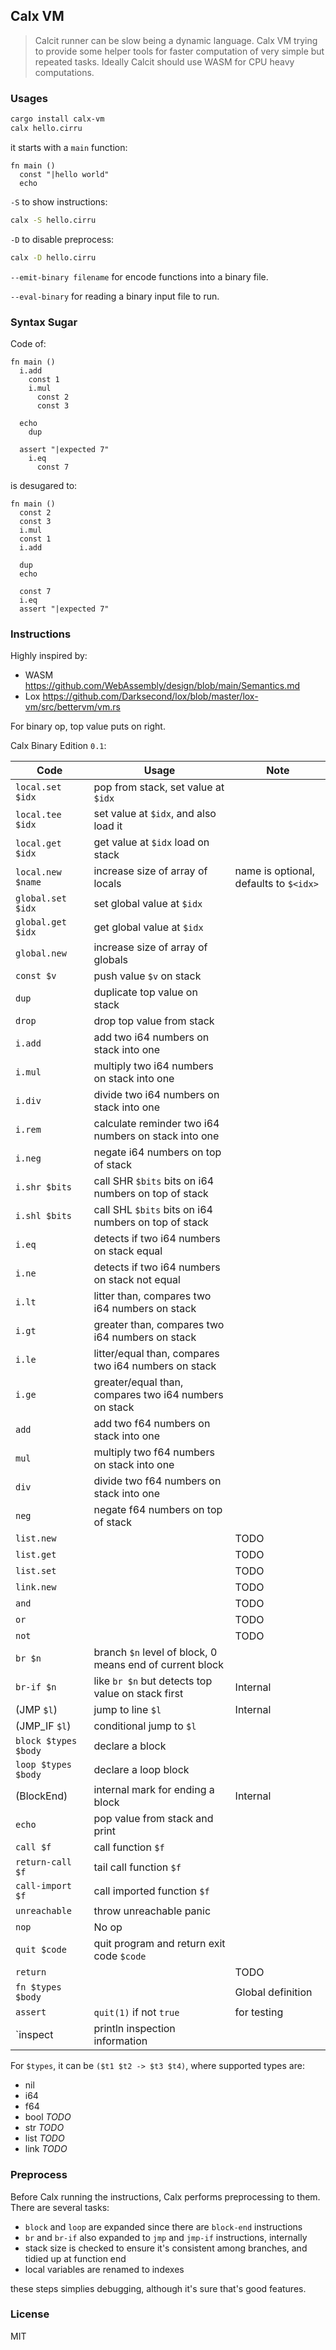 ## Calx VM

> Calcit runner can be slow being a dynamic language. Calx VM trying to provide some helper tools for faster computation of very simple but repeated tasks. Ideally Calcit should use WASM for CPU heavy computations.

### Usages

```bash
cargo install calx-vm
calx hello.cirru
```

it starts with a `main` function:

```cirru
fn main ()
  const "|hello world"
  echo
```

`-S` to show instructions:

```bash
calx -S hello.cirru
```

`-D` to disable preprocess:

```bash
calx -D hello.cirru
```

`--emit-binary filename` for encode functions into a binary file.

`--eval-binary` for reading a binary input file to run.

### Syntax Sugar

Code of:

```cirru
fn main ()
  i.add
    const 1
    i.mul
      const 2
      const 3

  echo
    dup

  assert "|expected 7"
    i.eq
      const 7
```

is desugared to:

```cirru
fn main ()
  const 2
  const 3
  i.mul
  const 1
  i.add

  dup
  echo

  const 7
  i.eq
  assert "|expected 7"
```

### Instructions

Highly inspired by:

- WASM https://github.com/WebAssembly/design/blob/main/Semantics.md
- Lox https://github.com/Darksecond/lox/blob/master/lox-vm/src/bettervm/vm.rs

For binary op, top value puts on right.

Calx Binary Edition `0.1`:

| Code                 | Usage                                                    | Note                                   |
| -------------------- | -------------------------------------------------------- | -------------------------------------- |
| `local.set $idx`     | pop from stack, set value at `$idx`                      |                                        |
| `local.tee $idx`     | set value at `$idx`, and also load it                    |                                        |
| `local.get $idx`     | get value at `$idx` load on stack                        |                                        |
| `local.new $name`    | increase size of array of locals                         | name is optional, defaults to `$<idx>` |
| `global.set $idx`    | set global value at `$idx`                               |                                        |
| `global.get $idx`    | get global value at `$idx`                               |                                        |
| `global.new`         | increase size of array of globals                        |                                        |
| `const $v`           | push value `$v` on stack                                 |                                        |
| `dup`                | duplicate top value on stack                             |                                        |
| `drop`               | drop top value from stack                                |                                        |
| `i.add`              | add two i64 numbers on stack into one                    |                                        |
| `i.mul`              | multiply two i64 numbers on stack into one               |                                        |
| `i.div`              | divide two i64 numbers on stack into one                 |                                        |
| `i.rem`              | calculate reminder two i64 numbers on stack into one     |                                        |
| `i.neg`              | negate i64 numbers on top of stack                       |                                        |
| `i.shr $bits`        | call SHR `$bits` bits on i64 numbers on top of stack     |                                        |
| `i.shl $bits`        | call SHL `$bits` bits on i64 numbers on top of stack     |                                        |
| `i.eq`               | detects if two i64 numbers on stack equal                |                                        |
| `i.ne`               | detects if two i64 numbers on stack not equal            |                                        |
| `i.lt`               | litter than, compares two i64 numbers on stack           |                                        |
| `i.gt`               | greater than, compares two i64 numbers on stack          |                                        |
| `i.le`               | litter/equal than, compares two i64 numbers on stack     |                                        |
| `i.ge`               | greater/equal than, compares two i64 numbers on stack    |                                        |
| `add`                | add two f64 numbers on stack into one                    |                                        |
| `mul`                | multiply two f64 numbers on stack into one               |                                        |
| `div`                | divide two f64 numbers on stack into one                 |                                        |
| `neg`                | negate f64 numbers on top of stack                       |                                        |
| `list.new`           |                                                          | TODO                                   |
| `list.get`           |                                                          | TODO                                   |
| `list.set`           |                                                          | TODO                                   |
| `link.new`           |                                                          | TODO                                   |
| `and`                |                                                          | TODO                                   |
| `or`                 |                                                          | TODO                                   |
| `not`                |                                                          | TODO                                   |
| `br $n`              | branch `$n` level of block, 0 means end of current block |                                        |
| `br-if $n`           | like `br $n` but detects top value on stack first        | Internal                               |
| (JMP `$l`)           | jump to line `$l`                                        | Internal                               |
| (JMP_IF `$l`)        | conditional jump to `$l`                                 |
| `block $types $body` | declare a block                                          |                                        |
| `loop $types $body`  | declare a loop block                                     |                                        |
| (BlockEnd)           | internal mark for ending a block                         | Internal                               |
| `echo`               | pop value from stack and print                           |                                        |
| `call $f`            | call function `$f`                                       |                                        |
| `return-call $f`     | tail call function `$f`                                  |                                        |
| `call-import $f`     | call imported function `$f`                              |                                        |
| `unreachable`        | throw unreachable panic                                  |                                        |
| `nop`                | No op                                                    |                                        |
| `quit $code`         | quit program and return exit code `$code`                |                                        |
| `return`             |                                                          | TODO                                   |
| `fn $types $body`    |                                                          | Global definition                      |
| `assert`             | `quit(1)` if not `true`                                  | for testing                            |
| `inspect             | println inspection information                           |                                        |

For `$types`, it can be `($t1 $t2 -> $t3 $t4)`, where supported types are:

- nil
- i64
- f64
- bool _TODO_
- str _TODO_
- list _TODO_
- link _TODO_

### Preprocess

Before Calx running the instructions, Calx performs preprocessing to them. There are several tasks:

- `block` and `loop` are expanded since there are `block-end` instructions
- `br` and `br-if` also expanded to `jmp` and `jmp-if` instructions, internally
- stack size is checked to ensure it's consistent among branches, and tidied up at function end
- local variables are renamed to indexes

these steps simplies debugging, although it's sure that's good features.

### License

MIT
